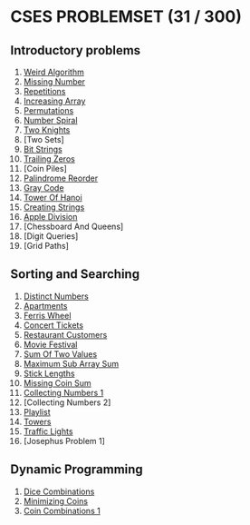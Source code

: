 # CSES PROBLEMSET (31 / 300)

## Introductory problems

1. [Weird Algorithm](./intro/weird_algorithm.cpp)
2. [Missing Number](./intro/missing_number.cpp)
3. [Repetitions](./intro/repetitions.cpp)
4. [Increasing Array](./intro/increasing_array.cpp)
5. [Permutations](./intro/number_spiral.cpp)
6. [Number Spiral](./intro/number_spiral.cpp)
7. [Two Knights](./intro/two_knights.cpp)
8. [Two Sets]
9. [Bit Strings](./intro/bit_strings.cpp)
10. [Trailing Zeros](./intro/trailing_zeros.cpp)
11. [Coin Piles]
12. [Palindrome Reorder](./intro/palindrome_reorder.cpp)
13. [Gray Code](./intro/gray_code.cpp)
14. [Tower Of Hanoi](./intro/tower_of_hanoi.cpp)
15. [Creating Strings](./intro/creating_strings.cpp)
16. [Apple Division](./intro/apple_division.cpp)
17. [Chessboard And Queens]
18. [Digit Queries]
19. [Grid Paths]

## Sorting and Searching

1. [Distinct Numbers](./sorting_searching/distinct_numbers.cpp)
2. [Apartments](./sorting_searching/apartments.cpp)
3. [Ferris Wheel](./sorting_searching/ferris_wheel.cpp)
4. [Concert Tickets](./sorting_searching/concert_tickets.cpp)
5. [Restaurant Customers](./sorting_searching/restaurent_customers.cpp)
6. [Movie Festival](./sorting_searching/movie_festival.cpp)
7. [Sum Of Two Values](./sorting_searching/sum_of_two_values.cpp)
8. [Maximum Sub Array Sum](./sorting_searching/maximum_subarray_sum.cpp)
9. [Stick Lengths](./sorting_searching/stick_lengths.cpp)
10. [Missing Coin Sum](./sorting_searching/missing_coin_sum.cpp)
11. [Collecting Numbers 1](./sorting_searching/collecting_numbers.cpp)
12. [Collecting Numbers 2]
13. [Playlist](./sorting_searching/playlist.cpp)
14. [Towers](./sorting_searching/towers.cpp)
15. [Traffic Lights](./sorting_searching/traffic_lights.cpp)
16. [Josephus Problem 1]

## Dynamic Programming

1. [Dice Combinations](./dp/dice_combinations.cpp)
2. [Minimizing Coins](./dp/minimizing_coins.cpp)
3. [Coin Combinations 1](./dp/coin_combinations_1.cpp)
